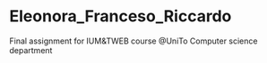 # Eleonora_Franceso_Riccardo
Final assignment for IUM&amp;TWEB course @UniTo Computer science department 
